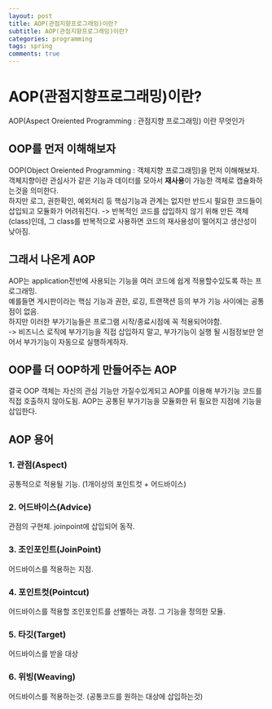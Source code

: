 ```yaml
---
layout: post
title: AOP(관점지향프로그래밍)이란? 
subtitle: AOP(관점지향프로그래밍)이란? 
categories: programming
tags: spring
comments: true
---
```


# AOP(관점지향프로그래밍)이란? 
AOP(Aspect Oreiented Programming : 관점지향 프로그래밍) 이란 무엇인가

## OOP를 먼저 이해해보자
OOP(Object Oreiented Programming : 객체지향 프로그래밍)을 먼저 이해해보자.  
객체지향이란 관심사가 같은 기능과 데이터를 모아서 **재사용**이 가능한 객체로 캡슐화하는것을 의미한다.  
하지만 로그, 권한확인, 예외처리 등 핵심기능과 관계는 없지만 반드시 필요한 코드들이 삽입되고 모듈화가 어려워진다. -> 반복적인 코드를 삽입하지 않기 위해 만든 객체(class)인데, 그 class를 반복적으로 사용하면 코드의 재사용성이 떨어지고 생산성이 낮아짐.

## 그래서 나온게 AOP
AOP는 application전반에 사용되는 기능을 여러 코드에 쉽게 적용할수있도록 하는 프로그래밍.  
예를들면 게시판이라는 핵심 기능과 권한, 로깅, 트랜잭션 등의 부가 기능 사이에는 공통점이 없음.  
하지만 이러한 부가기능들은 프로그램 시작/종료시점에 꼭 적용되어야함.  
-> 비즈니스 로직에 부가기능을 직접 삽입하지 말고, 부가기능이 실행 될 시점정보만 얻어서 부가기능이 자동으로 실행하게하자. 

## OOP를 더 OOP하게 만들어주는 AOP
결국 OOP 객체는 자신의 관심 기능만 가질수있게되고 AOP를 이용해 부가기능 코드를 직접 호출하지 않아도됨. 
AOP는 공통된 부가기능을 모듈화한 뒤 필요한 지점에 기능을 삽입한다.  

## AOP 용어
### 1. 관점(Aspect)
공통적으로 적용될 기능. (1개이상의 포인트컷 + 어드바이스)

### 2. 어드바이스(Advice)
관점의 구현체. joinpoint에 삽입되어 동작.

### 3. 조인포인트(JoinPoint)
어드바이스를 적용하는 지점.

### 4. 포인트컷(Pointcut)
어드바이스를 적용할 조인포인트를 선별하는 과정. 그 기능을 정의한 모듈.

### 5. 타깃(Target)
어드바이스를 받을 대상

### 6. 위빙(Weaving)
어드바이스를 적용하는것. (공통코드를 원하는 대상에 삽입하는것)